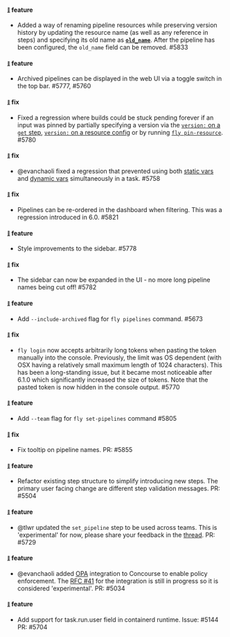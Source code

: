 #### <sub><sup><a name="5833" href="#5833">:link:</a></sup></sub> feature

* Added a way of renaming pipeline resources while preserving version history by updating the resource name (as well as any reference in steps) and specifying its old name as [**`old_name`**](https://concourse-ci.org/resources.html#schema.resource.old_name). After the pipeline has been configured, the `old_name` field can be removed. #5833

#### <sub><sup><a name="5777" href="#5777">:link:</a></sup></sub> feature

* Archived pipelines can be displayed in the web UI via a toggle switch in the top bar. #5777, #5760

#### <sub><sup><a name="5780" href="#5780">:link:</a></sup></sub> fix

* Fixed a regression where builds could be stuck pending forever if an input was pinned by partially specifying a version via the [`version:` on a `get` step](https://concourse-ci.org/jobs.html#schema.step.get-step.version), [`version:` on a resource config](https://concourse-ci.org/resources.html#schema.resource.version) or by running [`fly pin-resource`](https://concourse-ci.org/managing-resources.html#fly-pin-resource). #5780

#### <sub><sup><a name="5758" href="#5758">:link:</a></sup></sub> fix

* @evanchaoli fixed a regression that prevented using both [static vars] and [dynamic vars] simultaneously in a task. #5758

[static vars]: https://concourse-ci.org/vars.html#static-vars
[dynamic vars]: https://concourse-ci.org/vars.html#dynamic-vars

#### <sub><sup><a name="5821" href="#5821">:link:</a></sup></sub> fix

* Pipelines can be re-ordered in the dashboard when filtering. This was a regression introduced in 6.0. #5821

#### <sub><sup><a name="5778" href="#5778">:link:</a></sup></sub> feature

* Style improvements to the sidebar. #5778

#### <sub><sup><a name="5782" href="#5782">:link:</a></sup></sub> fix

* The sidebar can now be expanded in the UI - no more long pipeline names being cut off! #5782

#### <sub><sup><a name="5390" href="#5390">:link:</a></sup></sub> feature

* Add `--include-archived` flag for `fly pipelines` command. #5673

#### <sub><sup><a name="5770" href="#5770">:link:</a></sup></sub> fix

* `fly login` now accepts arbitrarily long tokens when pasting the token manually into the console. Previously, the limit was OS dependent (with OSX having a relatively small maximum length of 1024 characters). This has been a long-standing issue, but it became most noticeable after 6.1.0 which significantly increased the size of tokens. Note that the pasted token is now hidden in the console output. #5770

#### <sub><sup><a name="5390" href="#5390">:link:</a></sup></sub> feature

* Add `--team` flag for `fly set-pipelines` command #5805

#### <sub><sup><a name="5855" href="#5855">:link:</a></sup></sub> fix

* Fix tooltip on pipeline names. PR: #5855

#### <sub><sup><a name="5504" href="#5504">:link:</a></sup></sub> feature

* Refactor existing step structure to simplify introducing new steps. The primary user facing change are different step validation messages. PR: #5504

#### <sub><sup><a name="5729" href="#5729">:link:</a></sup></sub> feature

* @tlwr updated the `set_pipeline` step to be used across teams. This is 'experimental' for now, please share your feedback in the [thread](https://github.com/concourse/concourse/discussions/5731). PR: #5729

#### <sub><sup><a name="5034" href="#5034">:link:</a></sup></sub> feature

* @evanchaoli added [OPA](https://www.openpolicyagent.org/) integration to Concourse to enable policy enforcement. The [RFC #41](https://github.com/concourse/rfcs/pull/41) for the integration is still in progress so it is considered 'experimental'. PR: #5034

#### <sub><sup><a name="5144" href="#5144">:link:</a></sup></sub> feature

* Add support for task.run.user field in containerd runtime. Issue: #5144 PR: #5704
